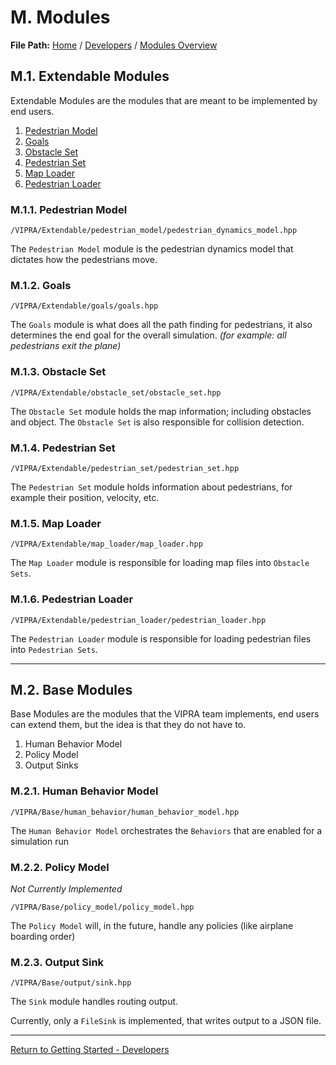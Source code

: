 # M. Modules

**File Path:** [Home](../MainPage.md) / [Developers](Developers.md) / [Modules Overview](ModulesOverview.md)

## M.1. Extendable Modules

Extendable Modules are the modules that are meant to be implemented by end users.

1. [Pedestrian Model](Modules/Pedestrian_Model.md)
2. [Goals](Modules/Goals.md)
3. [Obstacle Set](Modules/Obstalce_Set.md)
4. [Pedestrian Set](Modules/Pedestrian_Set.md)
5. [Map Loader](Modules/Map_Loader.md)
6. [Pedestrian Loader](Modules/Pedestrian_Loader.md)


### M.1.1. Pedestrian Model

`/VIPRA/Extendable/pedestrian_model/pedestrian_dynamics_model.hpp`

The `Pedestrian Model` module is the pedestrian dynamics model that dictates how the pedestrians move.

### M.1.2. Goals

`/VIPRA/Extendable/goals/goals.hpp`

The `Goals` module is what does all the path finding for pedestrians, it also determines the end goal for the overall simulation. *(for example: all pedestrians exit the plane)*

### M.1.3. Obstacle Set

`/VIPRA/Extendable/obstacle_set/obstacle_set.hpp`

The `Obstacle Set` module holds the map information; including obstacles and object. The `Obstacle Set` is also responsible for collision detection.

### M.1.4. Pedestrian Set

`/VIPRA/Extendable/pedestrian_set/pedestrian_set.hpp`

The `Pedestrian Set` module holds information about pedestrians, for example their position, velocity, etc.

### M.1.5. Map Loader

`/VIPRA/Extendable/map_loader/map_loader.hpp`

The `Map Loader` module is responsible for loading map files into `Obstacle Sets`.

### M.1.6. Pedestrian Loader

`/VIPRA/Extendable/pedestrian_loader/pedestrian_loader.hpp`

The `Pedestrian Loader` module is responsible for loading pedestrian files into `Pedestrian Sets`.

---
## M.2. Base Modules

Base Modules are the modules that the VIPRA team implements, end users can extend them, but the idea is that they do not have to.

1. Human Behavior Model
2. Policy Model
3. Output Sinks

### M.2.1. Human Behavior Model

`/VIPRA/Base/human_behavior/human_behavior_model.hpp`

The `Human Behavior Model` orchestrates the `Behaviors` that are enabled for a simulation run 

### M.2.2. Policy Model
*Not Currently Implemented*

`/VIPRA/Base/policy_model/policy_model.hpp`

The `Policy Model` will, in the future, handle any policies (like airplane boarding order)

### M.2.3. Output Sink

`/VIPRA/Base/output/sink.hpp`

The `Sink` module handles routing output.

Currently, only a `FileSink` is implemented, that writes output to a JSON file.

---

[Return to Getting Started - Developers](Developers.md)
